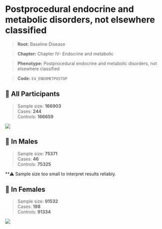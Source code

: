 # Postprocedural endocrine and metabolic disorders, not elsewhere classified

> **Root:** Baseline Disease  

> **Chapter:** Chapter IV- Endocrine and metabolic  

> **Phenotype:** Postprocedural endocrine and metabolic disorders, not elsewhere classified  

> **Code:** `E4_ENDOMETPOSTOP`

## 🧪 All Participants  
> Sample size: **166903**  
> Cases: **244**  
> Controls: **166659**
<img src="/Disease/Figures/ALL/Baseline/E4_ENDOMETPOSTOP.png"/>
<CsvTable src="/public/Disease/Data/ALL/Baseline/LG_E4_ENDOMETPOSTOP.csv" label="🔍 View full results" />

## 👨 In Males  
> Sample size: **75371**  
> Cases: **46**  
> Controls: **75325**

**⚠️ Sample size too small to interpret results reliably.

## 👩 In Females  
> Sample size: **91532**  
> Cases: **198**  
> Controls: **91334**
<img src="/Disease/Figures/Female/Baseline/E4_ENDOMETPOSTOP.png"/>
<CsvTable src="/public/Disease/Data/Female/Baseline/LG_E4_ENDOMETPOSTOP.csv" label="🔍 View full results" />
